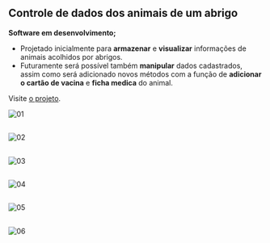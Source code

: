 ## Controle de dados dos animais de um abrigo
__Software em desenvolvimento;__
* Projetado inicialmente para **armazenar** e **visualizar** informações de animais acolhidos por abrigos. 
* Futuramente será possível também **manipular** dados cadastrados, assim como será adicionado novos métodos com a função de **adicionar o cartão de vacina** e **ficha medica** do animal. 

Visite [o projeto](https://liliantavarez.github.io/projeto-ong/).

![01](https://user-images.githubusercontent.com/51184806/140980666-f1ab03ed-0dcb-45c6-82d3-30053db5b93a.png)
##
![02](https://user-images.githubusercontent.com/51184806/140980665-13c6b279-c7ab-4745-bdac-6a954abdefab.png)
##
![03](https://user-images.githubusercontent.com/51184806/140980660-49f8212a-3021-4ef5-b737-cc001249b19b.png)
##
![04](https://user-images.githubusercontent.com/51184806/140981444-c6df8852-31c8-44fc-9a2b-305d4e7aaf65.png)
##
![05](https://user-images.githubusercontent.com/51184806/140980656-d56dceed-4d5f-42be-bb35-a69dd81056a0.png)
##
![06](https://user-images.githubusercontent.com/51184806/140980652-67e07149-8fea-4a31-8d37-0d086c6b90ee.png)




